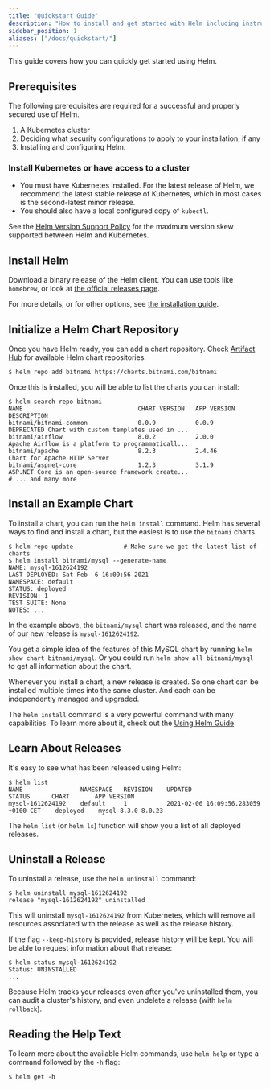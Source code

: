 ```yaml
---
title: "Quickstart Guide"
description: "How to install and get started with Helm including instructions for distros, FAQs, and plugins."
sidebar_position: 1
aliases: ["/docs/quickstart/"]
---
```


This guide covers how you can quickly get started using Helm.

## Prerequisites

The following prerequisites are required for a successful and properly secured
use of Helm.

1. A Kubernetes cluster
2. Deciding what security configurations to apply to your installation, if any
3. Installing and configuring Helm.

### Install Kubernetes or have access to a cluster

- You must have Kubernetes installed. For the latest release of Helm, we
  recommend the latest stable release of Kubernetes, which in most cases is the
  second-latest minor release.
- You should also have a local configured copy of `kubectl`.

See the [Helm Version Support Policy](https://helm.sh/docs/topics/version_skew/) for the maximum version skew supported between Helm and Kubernetes.

## Install Helm

Download a binary release of the Helm client. You can use tools like `homebrew`,
or look at [the official releases page](https://github.com/helm/helm/releases).

For more details, or for other options, see [the installation guide](install.md).

## Initialize a Helm Chart Repository

Once you have Helm ready, you can add a chart repository. Check [Artifact
Hub](https://artifacthub.io/packages/search?kind=0) for available Helm chart
repositories.

```console
$ helm repo add bitnami https://charts.bitnami.com/bitnami
```

Once this is installed, you will be able to list the charts you can install:

```console
$ helm search repo bitnami
NAME                             	CHART VERSION	APP VERSION  	DESCRIPTION
bitnami/bitnami-common           	0.0.9        	0.0.9        	DEPRECATED Chart with custom templates used in ...
bitnami/airflow                  	8.0.2        	2.0.0        	Apache Airflow is a platform to programmaticall...
bitnami/apache                   	8.2.3        	2.4.46       	Chart for Apache HTTP Server
bitnami/aspnet-core              	1.2.3        	3.1.9        	ASP.NET Core is an open-source framework create...
# ... and many more
```

## Install an Example Chart

To install a chart, you can run the `helm install` command. Helm has several
ways to find and install a chart, but the easiest is to use the `bitnami`
charts.

```console
$ helm repo update              # Make sure we get the latest list of charts
$ helm install bitnami/mysql --generate-name
NAME: mysql-1612624192
LAST DEPLOYED: Sat Feb  6 16:09:56 2021
NAMESPACE: default
STATUS: deployed
REVISION: 1
TEST SUITE: None
NOTES: ...
```

In the example above, the `bitnami/mysql` chart was released, and the name of
our new release is `mysql-1612624192`.

You get a simple idea of the features of this MySQL chart by running `helm show
chart bitnami/mysql`. Or you could run `helm show all bitnami/mysql` to get all
information about the chart.

Whenever you install a chart, a new release is created. So one chart can be
installed multiple times into the same cluster. And each can be independently
managed and upgraded.

The `helm install` command is a very powerful command with many capabilities. To
learn more about it, check out the [Using Helm Guide](using_helm.md)

## Learn About Releases

It's easy to see what has been released using Helm:

```console
$ helm list
NAME            	NAMESPACE	REVISION	UPDATED                             	STATUS  	CHART      	APP VERSION
mysql-1612624192	default  	1       	2021-02-06 16:09:56.283059 +0100 CET	deployed	mysql-8.3.0	8.0.23
```

The `helm list` (or `helm ls`) function will show you a list of all deployed releases.

## Uninstall a Release

To uninstall a release, use the `helm uninstall` command:

```console
$ helm uninstall mysql-1612624192
release "mysql-1612624192" uninstalled
```

This will uninstall `mysql-1612624192` from Kubernetes, which will remove all
resources associated with the release as well as the release history.

If the flag `--keep-history` is provided, release history will be kept. You will
be able to request information about that release:

```console
$ helm status mysql-1612624192
Status: UNINSTALLED
...
```

Because Helm tracks your releases even after you've uninstalled them, you can
audit a cluster's history, and even undelete a release (with `helm rollback`).

## Reading the Help Text

To learn more about the available Helm commands, use `helm help` or type a
command followed by the `-h` flag:

```console
$ helm get -h
```
